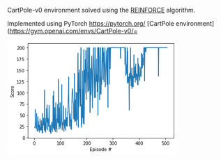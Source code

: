 CartPole-v0 environment solved using the [REINFORCE](https://people.cs.umass.edu/~barto/courses/cs687/williams92simple.pdf
) algorithm.

Implemented using PyTorch https://pytorch.org/
[CartPole environment](https://gym.openai.com/envs/CartPole-v0/=

![Training](https://github.com/escribano89/cartpole-REINFORCE/blob/main/results/figure.png)

